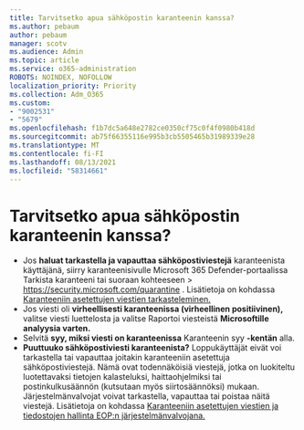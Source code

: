 ```yaml
---
title: Tarvitsetko apua sähköpostin karanteenin kanssa?
ms.author: pebaum
author: pebaum
manager: scotv
ms.audience: Admin
ms.topic: article
ms.service: o365-administration
ROBOTS: NOINDEX, NOFOLLOW
localization_priority: Priority
ms.collection: Adm_O365
ms.custom:
- "9002531"
- "5679"
ms.openlocfilehash: f1b7dc5a648e2782ce0350cf75c0f4f0980b418d
ms.sourcegitcommit: ab75f66355116e995b3cb5505465b31989339e28
ms.translationtype: MT
ms.contentlocale: fi-FI
ms.lasthandoff: 08/13/2021
ms.locfileid: "58314661"
---
```

# <a name="need-help-with-email-quarantine"></a>Tarvitsetko apua sähköpostin karanteenin kanssa?

- Jos **haluat tarkastella ja vapauttaa sähköpostiviestejä** karanteenista käyttäjänä, siirry karanteenisivulle Microsoft 365 Defender-portaalissa Tarkista karanteeni tai suoraan kohteeseen   \>  <https://security.microsoft.com/quarantine> . Lisätietoja on kohdassa [Karanteeniin asetettujen viestien tarkasteleminen.](https://docs.microsoft.com/microsoft-365/security/office-365-security/find-and-release-quarantined-messages-as-a-user#view-your-quarantined-messages)
- Jos viesti oli **virheellisesti karanteenissa (virheellinen positiivinen),** valitse viesti luettelosta ja valitse Raportoi viesteistä **Microsoftille analyysia varten.**
- Selvitä **syy, miksi viesti on karanteenissa** Karanteenin syy **-kentän** alla.
- **Puuttuuko sähköpostiviesti karanteenista?** Loppukäyttäjät eivät voi tarkastella tai vapauttaa joitakin karanteeniin asetettuja sähköpostiviestejä. Nämä ovat todennäköisiä viestejä, jotka on luokiteltu luotettavaksi tietojen kalasteluksi, haittaohjelmiksi tai postinkulkusäännön (kutsutaan myös siirtosäännöksi) mukaan. Järjestelmänvalvojat voivat tarkastella, vapauttaa tai poistaa näitä viestejä. Lisätietoja on kohdassa [Karanteeniin asetettujen viestien ja tiedostojen hallinta EOP:n järjestelmänvalvojana.](https://docs.microsoft.com/microsoft-365/security/office-365-security/manage-quarantined-messages-and-files)
